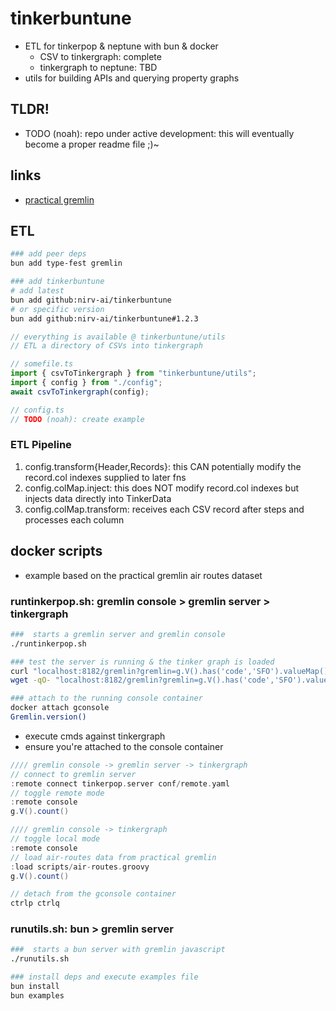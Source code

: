 # tinkerbuntune

- ETL for tinkerpop & neptune with bun & docker
  - CSV to tinkergraph: complete
  - tinkergraph to neptune: TBD
- utils for building APIs and querying property graphs

## TLDR!

- TODO (noah): repo under active development: this will eventually become a proper readme file ;)~

## links

- [practical gremlin](https://kelvinlawrence.net/book/Gremlin-Graph-Guide.html)

## ETL

```sh
### add peer deps
bun add type-fest gremlin

### add tinkerbuntune
# add latest
bun add github:nirv-ai/tinkerbuntune
# or specific version
bun add github:nirv-ai/tinkerbuntune#1.2.3

```

```ts
// everything is available @ tinkerbuntune/utils
// ETL a directory of CSVs into tinkergraph

// somefile.ts
import { csvToTinkergraph } from "tinkerbuntune/utils";
import { config } from "./config";
await csvToTinkergraph(config);

// config.ts
// TODO (noah): create example
```

### ETL Pipeline

1. config.transform{Header,Records}: this CAN potentially modify the record.col indexes supplied to later fns
2. config.colMap.inject: this does NOT modify record.col indexes but injects data directly into TinkerData
3. config.colMap.transform: receives each CSV record after steps and processes each column

## docker scripts

- example based on the practical gremlin air routes dataset

### runtinkerpop.sh: gremlin console > gremlin server > tinkergraph

```sh
###  starts a gremlin server and gremlin console
./runtinkerpop.sh

### test the server is running & the tinker graph is loaded
curl "localhost:8182/gremlin?gremlin=g.V().has('code','SFO').valueMap()"
wget -qO- "localhost:8182/gremlin?gremlin=g.V().has('code','SFO').valueMap()"

### attach to the running console container
docker attach gconsole
Gremlin.version()
```

- execute cmds against tinkergraph
- ensure you're attached to the console container

```groovy
//// gremlin console -> gremlin server -> tinkergraph
// connect to gremlin server
:remote connect tinkerpop.server conf/remote.yaml
// toggle remote mode
:remote console
g.V().count()

//// gremlin console -> tinkergraph
// toggle local mode
:remote console
// load air-routes data from practical gremlin
:load scripts/air-routes.groovy
g.V().count()

// detach from the gconsole container
ctrlp ctrlq
```

### runutils.sh: bun > gremlin server

```sh
###  starts a bun server with gremlin javascript
./runutils.sh

### install deps and execute examples file
bun install
bun examples

```
